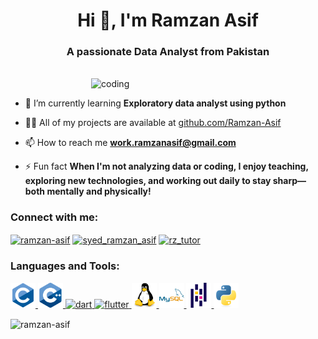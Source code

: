 <h1 align="center">Hi 👋, I'm Ramzan Asif</h1>
<h3 align="center">A passionate Data Analyst from Pakistan</h3><br>
<img align="right" alt="coding" width="375" src="https://media2.giphy.com/media/usXZmmgP9Z7kf39fnq/200w.gif?cid=6c09b952x1qdsi6ao3h8vka7esvwb46k95729r8dzc0kdido&ep=v1_gifs_search&rid=200w.gif&ct=g"><br>

- 🌱 I’m currently learning **Exploratory data analyst using python**

- 👨‍💻 All of my projects are available at [github.com/Ramzan-Asif](github.com/Ramzan-Asif)

- 📫 How to reach me **work.ramzanasif@gmail.com**

- ⚡ Fun fact **When I'm not analyzing data or coding, I enjoy teaching, exploring new technologies, and working out daily to stay sharp—both mentally and physically!**

<h3 align="left">Connect with me:</h3>
<p align="left">
<a href="https://linkedin.com/in/ramzan-asif" target="blank"><img align="center" src="https://raw.githubusercontent.com/rahuldkjain/github-profile-readme-generator/master/src/images/icons/Social/linked-in-alt.svg" alt="ramzan-asif" height="30" width="40" /></a>
<a href="https://instagram.com/syed_ramzan_asif" target="blank"><img align="center" src="https://raw.githubusercontent.com/rahuldkjain/github-profile-readme-generator/master/src/images/icons/Social/instagram.svg" alt="syed_ramzan_asif" height="30" width="40" /></a>
<a href="https://www.youtube.com/c/rz_tutor" target="blank"><img align="center" src="https://raw.githubusercontent.com/rahuldkjain/github-profile-readme-generator/master/src/images/icons/Social/youtube.svg" alt="rz_tutor" height="30" width="40" /></a>
</p>

<h3 align="left">Languages and Tools:</h3>
<p align="left"> <a href="https://www.cprogramming.com/" target="_blank" rel="noreferrer"> <img src="https://raw.githubusercontent.com/devicons/devicon/master/icons/c/c-original.svg" alt="c" width="40" height="40"/> </a> <a href="https://www.w3schools.com/cpp/" target="_blank" rel="noreferrer"> <img src="https://raw.githubusercontent.com/devicons/devicon/master/icons/cplusplus/cplusplus-original.svg" alt="cplusplus" width="40" height="40"/> </a> <a href="https://dart.dev" target="_blank" rel="noreferrer"> <img src="https://www.vectorlogo.zone/logos/dartlang/dartlang-icon.svg" alt="dart" width="40" height="40"/> </a> <a href="https://flutter.dev" target="_blank" rel="noreferrer"> <img src="https://www.vectorlogo.zone/logos/flutterio/flutterio-icon.svg" alt="flutter" width="40" height="40"/> </a> <a href="https://www.linux.org/" target="_blank" rel="noreferrer"> <img src="https://raw.githubusercontent.com/devicons/devicon/master/icons/linux/linux-original.svg" alt="linux" width="40" height="40"/> </a> <a href="https://www.mysql.com/" target="_blank" rel="noreferrer"> <img src="https://raw.githubusercontent.com/devicons/devicon/master/icons/mysql/mysql-original-wordmark.svg" alt="mysql" width="40" height="40"/> </a> <a href="https://pandas.pydata.org/" target="_blank" rel="noreferrer"> <img src="https://raw.githubusercontent.com/devicons/devicon/2ae2a900d2f041da66e950e4d48052658d850630/icons/pandas/pandas-original.svg" alt="pandas" width="40" height="40"/> </a> <a href="https://www.python.org" target="_blank" rel="noreferrer"> <img src="https://raw.githubusercontent.com/devicons/devicon/master/icons/python/python-original.svg" alt="python" width="40" height="40"/> </a> </p>

<p><img align="center" src="https://github-readme-stats.vercel.app/api/top-langs?username=ramzan-asif&show_icons=true&locale=en&layout=compact" alt="ramzan-asif" /></p>
